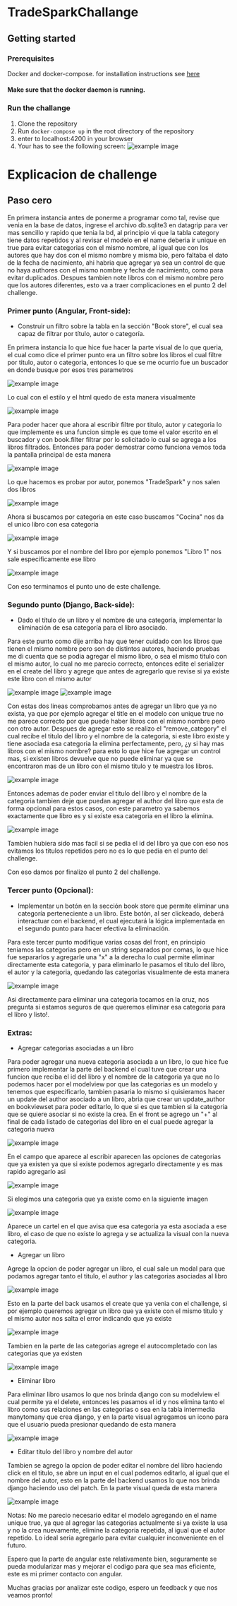 # TradeSparkChallange



## Getting started

### Prerequisites
Docker and docker-compose. for installation instructions see [here](https://docs.docker.com/install/)

#### Make sure that the docker daemon is running.


### Run the challange
1. Clone the repository
2. Run `docker-compose up` in the root directory of the repository
3. enter to localhost:4200 in your browser
4. Your has to see the following screen:
![example image](images/main_screen.png)

# Explicacion de challenge


## Paso cero

En primera instancia antes de ponerme a programar como tal, revise que venia en la base de datos, ingrese el archivo db.sqlite3 en datagrip para ver mas sencillo y rapido que tenia la bd, al principio vi que la tabla category tiene datos repetidos y al revisar el modelo en el name deberia ir unique en true para evitar categorias con el mismo nombre, al igual que con los autores que hay dos con el mismo nombre y misma bio, pero faltaba el dato de la fecha de nacimiento, ahi habria que agregar ya sea un control de que no haya authores con el mismo nombre y fecha de nacimiento, como para evitar duplicados. Despues tambien note libros con el mismo nombre pero que los autores diferentes, esto va a traer complicaciones en el punto 2 del challenge. 

### Primer punto (Angular, Front-side):
- Construir un filtro sobre la tabla en la sección "Book store", el cual sea capaz de filtrar por título, autor o categoría.

En primera instancia lo que hice fue hacer la parte visual de lo que queria, el cual como dice el primer punto era un filtro sobre los libros el cual filtre por titulo, autor o categoria, entonces lo que se me ocurrio fue un buscador en donde busque por esos tres parametros

![example image](images/buscador.png)

Lo cual con el estilo y el html quedo de esta manera visualmente

![example image](images/buscador-front.png)

Para poder hacer que ahora al escribir filtre por titulo, autor y categoria lo que implemente es una funcion simple es que tome el valor escrito en el buscador y con book.filter filtrar por lo solicitado lo cual se agrega a los libros filtrados.
Entonces para poder demostrar como funciona vemos toda la pantalla principal de esta manera

![example image](images/principal.png)

Lo que hacemos es probar por autor, ponemos "TradeSpark" y nos salen dos libros

![example image](images/autor.png)

Ahora si buscamos por categoria en este caso buscamos "Cocina" nos da el unico libro con esa categoria

![example image](images/categoria.png)

Y si buscamos por el nombre del libro por ejemplo ponemos "Libro 1" nos sale especificamente ese libro

![example image](images/libro.png)

Con eso terminamos el punto uno de este challenge.

### Segundo punto (Django, Back-side):
- Dado el título de un libro y el nombre de una categoría, implementar la eliminación de esa categoría para el libro asociado.

Para este punto como dije arriba hay que tener cuidado con los libros que tienen el mismo nombre pero son de distintos autores, haciendo pruebas me di cuenta que se podia agregar el mismo libro, o sea el mismo titulo con el mismo autor, lo cual no me parecio correcto, entonces edite el serializer en el create del libro y agrege que antes de agregarlo que revise si ya existe este libro con el mismo autor

![example image](images/serializer.png)
![example image](images/postman-serializer.png)

Con estas dos lineas comprobamos antes de agregar un libro que ya no exista, ya que por ejemplo agregar el title en el modelo con unique true no me parece correcto por que puede haber libros con el mismo nombre pero con otro autor.
Despues de agregar esto se realizo el "remove_category" el cual recibe el titulo del libro y el nombre de la categoria, si este libro existe y tiene asociada esa categoria la elimina perfectamente, pero, ¿y si hay mas libros con el mismo nombre? para esto lo que hice fue agregar un control mas, si existen libros devuelve que no puede eliminar ya que se encontraron mas de un libro con el mismo titulo y te muestra los libros.

![example image](images/postman.png)

Entonces ademas de poder enviar el titulo del libro y el nombre de la categoria tambien deje que puedan agregar el author del libro que esta de forma opcional para estos casos, con este parametro ya sabemos exactamente que libro es y si existe esa categoria en el libro la elimina.

![example image](images/postman2.png)

Tambien hubiera sido mas facil si se pedia el id del libro ya que con eso nos evitamos los titulos repetidos pero no es lo que pedia en el punto del challenge.

Con eso damos por finalizo el punto 2 del challenge.

### Tercer punto (Opcional):
- Implementar un botón en la sección book store que permite eliminar una categoría perteneciente a un libro. Este botón, al ser clickeado, deberá interactuar con el backend, el cual ejecutará la lógica implementada en el segundo punto para hacer efectiva la eliminación.

Para este tercer punto modifique varias cosas del front, en principio teniamos las categorias pero en un string separados por comas, lo que hice fue separarlos y agregarle una "x" a la derecha lo cual permite eliminar directamente esta categoria, y para eliminarlo le pasamos el titulo del libro, el autor y la categoria, quedando las categorias visualmente de esta manera

![example image](images/categorias-punto3.png)

Asi directamente para eliminar una categoria tocamos en la cruz, nos pregunta si estamos seguros de que queremos eliminar esa categoria para el libro y listo!.

### Extras:

- Agregar categorias asociadas a un libro

Para poder agregar una nueva categoria asociada a un libro, lo que hice fue primero implementar la parte del backend el cual tuve que crear una funcion que reciba el id del libro y el nombre de la categoria ya que no lo podemos hacer por el modelview por que las categorias es un modelo y tenemos que especificarlo, tambien pasaria lo mismo si quisieramos hacer un update del author asociado a un libro, abria que crear un update_author en bookviewset para poder editarlo, lo que si es que tambien si la categoria que se quiere asociar si no existe la crea. En el front se agrego un "+" al final de cada listado de categorias del libro en el cual puede agregar la categoria nueva

![example image](images/category-visual.png)

En el campo que aparece al escribir aparecen las opciones de categorias que ya existen ya que si existe podemos agregarlo directamente y es mas rapido agregarlo asi

![example image](images/category-visual-auto.png)

Si elegimos una categoria que ya existe como en la siguiente imagen

![example image](images/category-visual-repetido.png)

Aparece un cartel en el que avisa que esa categoria ya esta asociada a ese libro, el caso de que no existe lo agrega y se actualiza la visual con la nueva categoria.

- Agregar un libro

Agrege la opcion de poder agregar un libro, el cual sale un modal para que podamos agregar tanto el titulo, el author y las categorias asociadas al libro

![example image](images/agregarlibro.png)

Esto en la parte del back usamos el create que ya venia con el challenge, si por ejemplo queremos agregar un libro que ya existe con el mismo titulo y el mismo autor nos salta el error indicando que ya existe 

![example image](images/agregarlibro-error.png)

Tambien en la parte de las categorias agrege el autocompletado con las categorias que ya existen

![example image](images/agregarlibro-auto.png)

- Eliminar libro

Para eliminar libro usamos lo que nos brinda django con su modelview el cual permite ya el delete, entonces les pasamos el id y nos elimina tanto el libro como sus relaciones en las categorias o sea en la tabla intermedia manytomany que crea django, y en la parte visual agregamos un icono para que el usuario pueda presionar quedando de esta manera

![example image](images/eliminarlibro.png)


- Editar titulo del libro y nombre del autor

Tambien se agrego la opcion de poder editar el nombre del libro haciendo click en el titulo, se abre un input en el cual podemos editarlo, al igual que el nombre del autor, esto en la parte del backend usamos lo que nos brinda django haciendo uso del patch. En la parte visual queda de esta manera

![example image](images/editartituloautor.png)

Notas: No me parecio necesario editar el modelo agregando en el name unique true, ya que al agregar las categorias actualmente si ya existe la usa y no la crea nuevamente, elimine la categoria repetida, al igual que el autor repetido. Lo ideal seria agregarlo para evitar cualquier inconveniente en el futuro.

Espero que la parte de angular este relativamente bien, seguramente se pueda modularizar mas y mejorar el codigo para que sea mas eficiente, este es mi primer contacto con angular.

Muchas gracias por analizar este codigo, espero un feedback y que nos veamos pronto!